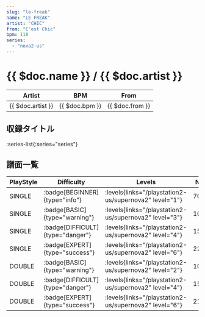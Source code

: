 ```yaml
---
slug: "le-freak"
name: "LE FREAK"
artist: "CHIC"
from: "C'est Chic"
bpm: 118
series:
  - "nova2-us"
---
```


# {{ $doc.name }} / {{ $doc.artist }}

|Artist|BPM|From|
|------|---|----|
|{{ $doc.artist }}|{{ $doc.bpm }}|{{ $doc.from }}|

## 収録タイトル

:series-list{:series="series"}

## 譜面一覧

|PlayStyle|Difficulty|Levels|Notes|Movie|
|---------|----------|------|-----|-----|
|SINGLE| :badge[BEGINNER]{type="info"}|<div class="field is-grouped is-grouped-multiline"> :levels{links="/playstation2-us/supernova2" level="1"}</div>|70/0||
|SINGLE| :badge[BASIC]{type="warning"}|<div class="field is-grouped is-grouped-multiline"> :levels{links="/playstation2-us/supernova2" level="3"}</div>|102/17||
|SINGLE| :badge[DIFFICULT]{type="danger"}|<div class="field is-grouped is-grouped-multiline"> :levels{links="/playstation2-us/supernova2" level="4"}</div>|156/9||
|SINGLE| :badge[EXPERT]{type="success"}|<div class="field is-grouped is-grouped-multiline"> :levels{links="/playstation2-us/supernova2" level="6"}</div>|220/7||
|DOUBLE| :badge[BASIC]{type="warning"}|<div class="field is-grouped is-grouped-multiline"> :levels{links="/playstation2-us/supernova2" level="2"}</div>|102/16||
|DOUBLE| :badge[DIFFICULT]{type="danger"}|<div class="field is-grouped is-grouped-multiline"> :levels{links="/playstation2-us/supernova2" level="4"}</div>|153/13||
|DOUBLE| :badge[EXPERT]{type="success"}|<div class="field is-grouped is-grouped-multiline"> :levels{links="/playstation2-us/supernova2" level="6"}</div>|216/8||
